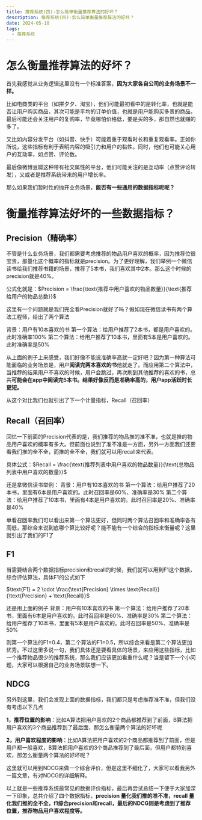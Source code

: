 ```yaml
---
title: 推荐系统(四)-怎么简单衡量推荐算法的好坏？
description: 推荐系统(四)-怎么简单衡量推荐算法的好坏？
date: 2024-05-10
tags:
  - 推荐系统
---
```



# 怎么衡量推荐算法的好坏？
首先我感觉从业务逻辑这里没有一个标准答案，**因为大家各自公司的业务场景不一样。**

比如电商类的平台（如拼夕夕、淘宝），他们可能最初看中的是转化率，也就是能否让用户购买商品，其次可能是平均的订单价值，也就是用户能购买多贵的商品，最后可能还会关注用户的复购率，毕竟哪怕价格低，要是买的多，那自然也就赚的多了。

又比如内容分发平台（如抖音、快手）可能着重于观看时长和重复观看率。正如你所说，这些指标有利于表明内容的吸引力和用户的黏性。同时，他们也可能关心用户的互动率，如点赞、评论数。

最后像微博豆瓣这种带有社交属性的平台，他们可能关注的是互动率（点赞评论转发），又或者是推荐系统带来的用户增长率。

那么如果我们暂时性的抛开业务场景，**能否有一些通用的数据指标呢呢？**

# 衡量推荐算法好坏的一些数据指标？
## Precision（精确率）
不管是什么业务场景，我们都需要考虑推荐的物品用户喜欢的概率，因为推荐位很宝贵，那量化这个概率的指标就是precision。为了更好理解，我们举例一个微信读书给我们推荐书籍的场景，推荐了5本书，我们喜欢其中2本。那么这个时候的precision就是40%。

公式化就是：$Precision =  \frac{\text{推荐中用户喜欢的物品数量}}{\text{推荐给用户的物品总数}}$

这里有一个问题就是我们完全看Precision就好了吗？假如现在微信读书有两个算法工程师，给出了两个算法

背景：用户有10本喜欢的书
第一个算法：给用户推荐了2本书，都是用户喜欢的。此时准确率100%
第二个算法：给用户推荐了10本书，里面有5本是用户喜欢的。此时准确率是50%

从上面的例子上来感受，我们好像不能说准确率高就一定好吧？因为第一种算法可能面临的业务场景是，用户**阅读完两本喜欢的书**他就走了。而应用第二个算法中，当推荐的结果用户不喜欢的时候，用户会跳过，再次刷到其他推荐的喜欢的书，总共**可能会在app中阅读完5本书。结果好像反而是准确率高的，用户app活跃时长更短。**

从这个对比我们也就引出了下一个计量指标，Recall（召回率）
## Recall（召回率）
回忆一下前面的Precision代表的是，我们推荐的物品推的准不准，也就是推的物品用户喜欢的概率有多大。但前面也说到了准不准是一方面，另外一方面我们还要看我们推的全不全，而推的全不全，我们就可以用recall来代表。

具体公式：$Recall =  \frac{\text{推荐列表中用户喜欢的物品数量}}{\text{总物品列表中用户喜欢的数量}}$

还是拿微信读书举例：
背景：用户有10本喜欢的书
第一个算法：给用户推荐了20本书，里面有6本是用户喜欢的。此时召回率是60%、准确率是30%
第二个算法：给用户推荐了10本书，里面有4本是用户喜欢的。此时召回率是20%、准确率是40%

单看召回率我们可以看出来第一个算法更好，但同时两个算法召回率和准确率各有高低，那综合来说到底哪个算比较好呢？能不能有一个综合的指标来衡量呢？这里就引出了我们的F1了
## F1
当需要结合两个数据指标precision和recall的时候，我们就可以用到F1这个数据，综合评估算法，具体F1的公式如下

$\text{F1} = 2 \cdot \frac{\text{Precision} \times \text{Recall}}{\text{Precision} + \text{Recall}}$

还是用上面的例子
背景：用户有10本喜欢的书
第一个算法：给用户推荐了20本书，里面有6本是用户喜欢的。此时召回率是60%、准确率是30%
第二个算法：给用户推荐了10本书，里面有5本是用户喜欢的。此时召回率是50%、准确率是50%

则第一个算法的F1=0.4，第二个算法的F1=0.5，所以综合来看是第二个算法更加优秀。不过这里多说一句，我们具体还是要看具体的场景，来应用这些指标，比如一个推荐物品很少的推荐系统，那么我们应该更加看重什么呢？当是留下一个小问题，大家可以根据自己的业务场景联想一下。
## NDCG
另外到这里，我们会发现上面的数据指标，我们都只是考虑推荐准不准，但我们没有考虑以下几点

**1，推荐位置的影响**：比如A算法把用户喜欢的2个商品都推荐到了前面，B算法把用户喜欢的3个商品推荐到了最后面，那怎么衡量两个算法的好坏呢

**2，用户喜欢程度的影响**：比如A算法把用户喜欢的2个商品都推荐到了前面，但是用户都一般喜欢，B算法把用户喜欢的3个商品推荐到了最后面，但用户都特别喜欢，那怎么衡量两个算法的好坏呢？

这里就可以用到NDCG来做一个综合评价，但是这里不细化了，大家可以看我另外一篇文章，有对NDCG的详细解释。


以上就是一些推荐系统最常见的数据评价指标，最后再尝试总结一下便于大家加深一下印象，总共介绍了四个数据指标，**precision 量化我们推的准不准，recall 量化我们推的全不全，f1综合precision和recall，最后的NDCG则是考虑到了推荐位置，推荐物品用户喜欢程度等。**

